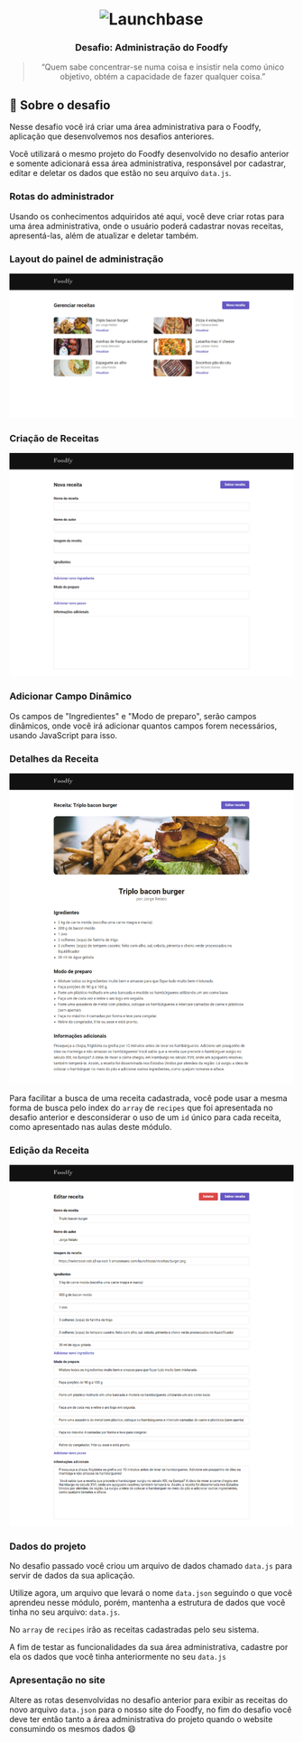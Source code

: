 <h1 align="center">
    <img alt="Launchbase" src="https://storage.googleapis.com/golden-wind/bootcamp-launchbase/logo.png" width="400px" />
</h1>

<h3 align="center">
  Desafio: Administração do Foodfy
</h3>

<blockquote align="center">“Quem sabe concentrar-se numa coisa e insistir nela como único objetivo, obtém a capacidade de fazer qualquer coisa.”</blockquote>

## :rocket: Sobre o desafio

Nesse desafio você irá criar uma área administrativa para o Foodfy, aplicação que desenvolvemos nos desafios anteriores.

Você utilizará o mesmo projeto do Foodfy desenvolvido no desafio anterior e somente adicionará essa área administrativa, responsável por cadastrar, editar e deletar os dados que estão no seu arquivo `data.js`.

### Rotas do administrador

Usando os conhecimentos adquiridos até aqui, você deve criar rotas para uma área administrativa, onde o usuário poderá cadastrar novas receitas, apresentá-las, além de atualizar e deletar também.

### Layout do painel de administração

<div align="center">
   <img src=".github/index.png" alt="screenshot painel de administração" />
</div>

### Criação de Receitas

<div align="center">
   <img src=".github/create.png" alt="screenshot da página de criação" />
</div>

### Adicionar Campo Dinâmico

Os campos de "Ingredientes" e "Modo de preparo", serão campos dinâmicos, onde você irá adicionar quantos campos forem necessários, usando JavaScript para isso.

### Detalhes da Receita

<div align="center">
   <img src=".github/show.png" alt="screenshot da página de apresentação da receita" />
</div>

Para facilitar a busca de uma receita cadastrada, você pode usar a mesma forma de busca pelo index do `array` de `recipes` que foi apresentada no desafio anterior e desconsiderar o uso de um `id` único para cada receita, como apresentado nas aulas deste módulo.

### Edição da Receita

<div align="center">
   <img src=".github/edit.png" alt="screenshot da página de edição da receita" />
</div>

### Dados do projeto

No desafio passado você criou um arquivo de dados chamado `data.js` para servir de dados da sua aplicação.

Utilize agora, um arquivo que levará o nome `data.json` seguindo o que você aprendeu nesse módulo, porém, mantenha a estrutura de dados que você tinha no seu arquivo: `data.js`.

No `array` de `recipes` irão as receitas cadastradas pelo seu sistema.

A fim de testar as funcionalidades da sua área administrativa, cadastre por ela os dados que você tinha anteriormente no seu `data.js`

### Apresentação no site

Altere as rotas desenvolvidas no desafio anterior para exibir as receitas do novo arquivo `data.json` para o nosso site do Foodfy, no fim do desafio você deve ter então tanto a área administrativa do projeto quando o website consumindo os mesmos dados :smile: